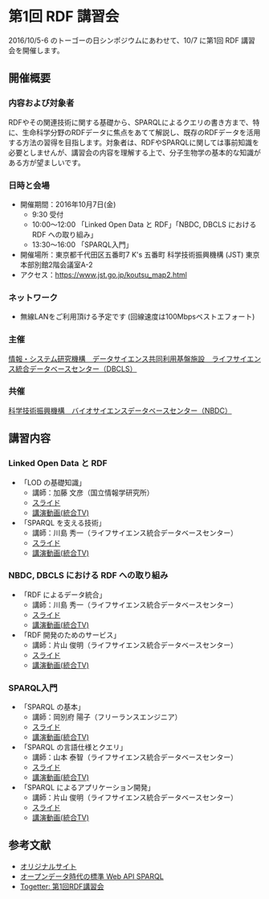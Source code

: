 # 第1回 RDF 講習会 

2016/10/5-6 のトーゴーの日シンポジウムにあわせて、10/7 に第1回 RDF 講習会を開催します。

## 開催概要 

### 内容および対象者

RDFやその関連技術に関する基礎から、SPARQLによるクエリの書き方まで、特に、生命科学分野のRDFデータに焦点をあてて解説し、既存のRDFデータを活用する方法の習得を目指します。対象者は、RDFやSPARQLに関しては事前知識を必要としませんが、講習会の内容を理解する上で、分子生物学の基本的な知識がある方が望ましいです。

### 日時と会場

* 開催期間：2016年10月7日(金)
    - 9:30 受付
    - 10:00〜12:00 「Linked Open Data と RDF」「NBDC, DBCLS における RDF への取り組み」
    - 13:30〜16:00 「SPARQL入門」
* 開催場所：東京都千代田区五番町7 K's 五番町 科学技術振興機構 (JST) 東京本部別館2階会議室A-2
* アクセス：https://www.jst.go.jp/koutsu_map2.html

### ネットワーク

* 無線LANをご利用頂ける予定です (回線速度は100Mbpsベストエフォート)

### 主催
[情報・システム研究機構　データサイエンス共同利用基盤施設　ライフサイエンス統合データベースセンター（DBCLS）](https://dbcls.jp/)
### 共催
[科学技術振興機構　バイオサイエンスデータベースセンター（NBDC）](https://biosciencedbc.jp)

## 講習内容

### Linked Open Data と RDF

* 「LOD の基礎知識」 
    - 講師：加藤 文彦（国立情報学研究所） 
    - [スライド](https://speakerdeck.com/fumi/introduction-to-lod)
    - [講演動画(統合TV)](https://togotv.dbcls.jp/20161008.html)
* 「SPARQL を支える技術」
    - 講師：川島 秀一（ライフサイエンス統合データベースセンター）
    - [スライド](http://wiki.lifesciencedb.jp/mw/images/1/1a/RDF-lecture-01_20161007.pdf)
    - [講演動画(統合TV)](https://togotv.dbcls.jp/20161009.html)

### NBDC, DBCLS における RDF への取り組み

* 「RDF によるデータ統合」 
    - 講師：川島 秀一（ライフサイエンス統合データベースセンター）
    - [スライド](http://wiki.lifesciencedb.jp/mw/images/e/eb/RDF-lecture-01-skwsm2_20161007.pdf)
    - [講演動画(統合TV)](https://togotv.dbcls.jp/20161010.html)
* 「RDF 開発のためのサービス」
    - 講師：片山 俊明（ライフサイエンス統合データベースセンター）
    - [スライド](http://tinyurl.com/20161007-rdf-serv)
    - [講演動画(統合TV)](https://togotv.dbcls.jp/20161011.html)


### SPARQL入門

* 「SPARQL の基本」 
    - 講師：岡別府 陽子（フリーランスエンジニア）
    - [スライド](https://dx.doi.org/10.6084/m9.figshare.4003299.v1)
    - [講演動画(統合TV)](https://togotv.dbcls.jp/20161012.html)
* 「SPARQL の言語仕様とクエリ」
    - 講師：山本 泰智（ライフサイエンス統合データベースセンター）
    - [スライド](https://dx.doi.org/10.6084/m9.figshare.3993804)
    - [講演動画(統合TV)](https://togotv.dbcls.jp/20161013.html)
* 「SPARQL によるアプリケーション開発」
    - 講師：片山 俊明（ライフサイエンス統合データベースセンター）
    - [スライド](http://tinyurl.com/20161007-rdf-app)
    - [講演動画(統合TV)](https://togotv.dbcls.jp/20161014.html)

## 参考文献

* [オリジナルサイト](http://wiki.lifesciencedb.jp/mw/RDF-Tutorial1)
* [オープンデータ時代の標準 Web API SPARQL](http://sparqlbook.jp/)
* [Togetter: 第1回RDF講習会](http://togetter.com/li/1034066 )

